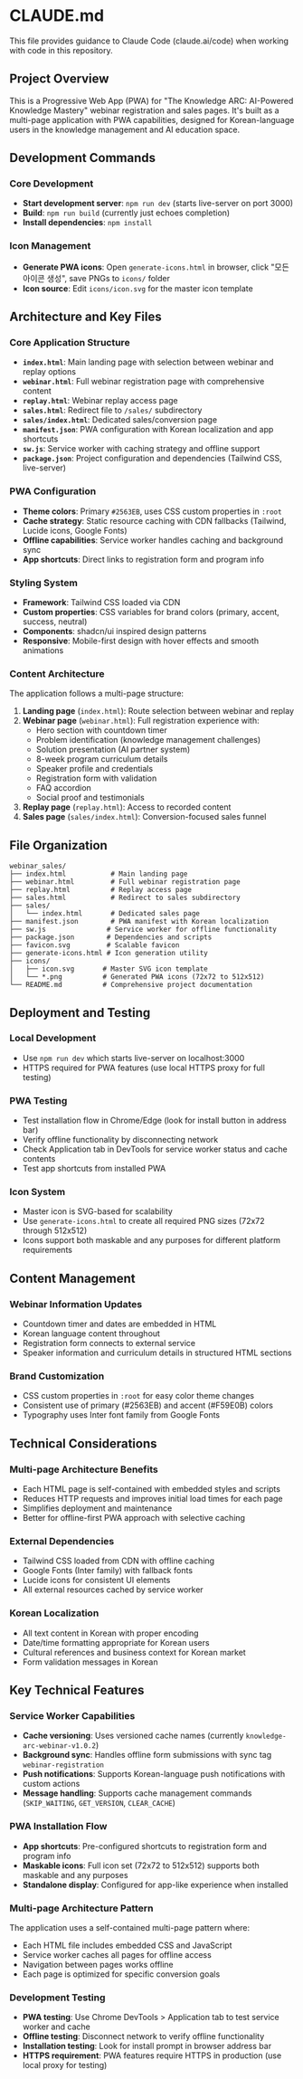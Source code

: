 # CLAUDE.md

This file provides guidance to Claude Code (claude.ai/code) when working with code in this repository.

## Project Overview

This is a Progressive Web App (PWA) for "The Knowledge ARC: AI-Powered Knowledge Mastery" webinar registration and sales pages. It's built as a multi-page application with PWA capabilities, designed for Korean-language users in the knowledge management and AI education space.

## Development Commands

### Core Development
- **Start development server**: `npm run dev` (starts live-server on port 3000)
- **Build**: `npm run build` (currently just echoes completion)
- **Install dependencies**: `npm install`

### Icon Management
- **Generate PWA icons**: Open `generate-icons.html` in browser, click "모든 아이콘 생성", save PNGs to `icons/` folder
- **Icon source**: Edit `icons/icon.svg` for the master icon template

## Architecture and Key Files

### Core Application Structure
- **`index.html`**: Main landing page with selection between webinar and replay options
- **`webinar.html`**: Full webinar registration page with comprehensive content
- **`replay.html`**: Webinar replay access page
- **`sales.html`**: Redirect file to `/sales/` subdirectory
- **`sales/index.html`**: Dedicated sales/conversion page
- **`manifest.json`**: PWA configuration with Korean localization and app shortcuts
- **`sw.js`**: Service worker with caching strategy and offline support
- **`package.json`**: Project configuration and dependencies (Tailwind CSS, live-server)

### PWA Configuration
- **Theme colors**: Primary `#2563EB`, uses CSS custom properties in `:root`
- **Cache strategy**: Static resource caching with CDN fallbacks (Tailwind, Lucide icons, Google Fonts)
- **Offline capabilities**: Service worker handles caching and background sync
- **App shortcuts**: Direct links to registration form and program info

### Styling System
- **Framework**: Tailwind CSS loaded via CDN
- **Custom properties**: CSS variables for brand colors (primary, accent, success, neutral)
- **Components**: shadcn/ui inspired design patterns
- **Responsive**: Mobile-first design with hover effects and smooth animations

### Content Architecture
The application follows a multi-page structure:
1. **Landing page** (`index.html`): Route selection between webinar and replay
2. **Webinar page** (`webinar.html`): Full registration experience with:
   - Hero section with countdown timer
   - Problem identification (knowledge management challenges)
   - Solution presentation (AI partner system)
   - 8-week program curriculum details
   - Speaker profile and credentials
   - Registration form with validation
   - FAQ accordion
   - Social proof and testimonials
3. **Replay page** (`replay.html`): Access to recorded content
4. **Sales page** (`sales/index.html`): Conversion-focused sales funnel

## File Organization

```
webinar_sales/
├── index.html           # Main landing page
├── webinar.html         # Full webinar registration page
├── replay.html          # Replay access page
├── sales.html           # Redirect to sales subdirectory
├── sales/
│   └── index.html       # Dedicated sales page
├── manifest.json        # PWA manifest with Korean localization
├── sw.js               # Service worker for offline functionality
├── package.json        # Dependencies and scripts
├── favicon.svg         # Scalable favicon
├── generate-icons.html # Icon generation utility
├── icons/
│   ├── icon.svg       # Master SVG icon template
│   └── *.png          # Generated PWA icons (72x72 to 512x512)
└── README.md          # Comprehensive project documentation
```

## Deployment and Testing

### Local Development
- Use `npm run dev` which starts live-server on localhost:3000
- HTTPS required for PWA features (use local HTTPS proxy for full testing)

### PWA Testing
- Test installation flow in Chrome/Edge (look for install button in address bar)
- Verify offline functionality by disconnecting network
- Check Application tab in DevTools for service worker status and cache contents
- Test app shortcuts from installed PWA

### Icon System
- Master icon is SVG-based for scalability
- Use `generate-icons.html` to create all required PNG sizes (72x72 through 512x512)
- Icons support both maskable and any purposes for different platform requirements

## Content Management

### Webinar Information Updates
- Countdown timer and dates are embedded in HTML
- Korean language content throughout
- Registration form connects to external service
- Speaker information and curriculum details in structured HTML sections

### Brand Customization
- CSS custom properties in `:root` for easy color theme changes
- Consistent use of primary (#2563EB) and accent (#F59E0B) colors
- Typography uses Inter font family from Google Fonts

## Technical Considerations

### Multi-page Architecture Benefits
- Each HTML page is self-contained with embedded styles and scripts
- Reduces HTTP requests and improves initial load times for each page
- Simplifies deployment and maintenance
- Better for offline-first PWA approach with selective caching

### External Dependencies
- Tailwind CSS loaded from CDN with offline caching
- Google Fonts (Inter family) with fallback fonts
- Lucide icons for consistent UI elements
- All external resources cached by service worker

### Korean Localization
- All text content in Korean with proper encoding
- Date/time formatting appropriate for Korean users
- Cultural references and business context for Korean market
- Form validation messages in Korean

## Key Technical Features

### Service Worker Capabilities
- **Cache versioning**: Uses versioned cache names (currently `knowledge-arc-webinar-v1.0.2`)
- **Background sync**: Handles offline form submissions with sync tag `webinar-registration`
- **Push notifications**: Supports Korean-language push notifications with custom actions
- **Message handling**: Supports cache management commands (`SKIP_WAITING`, `GET_VERSION`, `CLEAR_CACHE`)

### PWA Installation Flow
- **App shortcuts**: Pre-configured shortcuts to registration form and program info
- **Maskable icons**: Full icon set (72x72 to 512x512) supports both maskable and any purposes
- **Standalone display**: Configured for app-like experience when installed

### Multi-page Architecture Pattern
The application uses a self-contained multi-page pattern where:
- Each HTML file includes embedded CSS and JavaScript
- Service worker caches all pages for offline access
- Navigation between pages works offline
- Each page is optimized for specific conversion goals

### Development Testing
- **PWA testing**: Use Chrome DevTools > Application tab to test service worker and cache
- **Offline testing**: Disconnect network to verify offline functionality
- **Installation testing**: Look for install prompt in browser address bar
- **HTTPS requirement**: PWA features require HTTPS in production (use local proxy for testing)